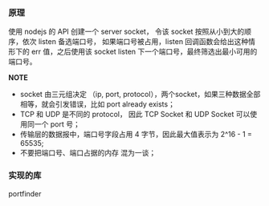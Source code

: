 ### 原理

使用 nodejs 的 API 创建一个 server socket， 令该 socket 按照从小到大的顺序，依次 listen 备选端口号， 如果端口号被占用，listen 回调函数会给出这种情形下的 err 值，之后使用该 socket listen 下一个端口号，最终筛选出最小可用的端口号。

**NOTE**
* socket 由三元组决定 （ip, port, protocol），两个socket，如果三种数据全部相等，就会引发错误，比如 port already exists；
* TCP 和 UDP 是不同的 protocol， 因此 TCP Socket 和 UDP Socket 可以使用同一个 port 号；
* 传输层的数据报中，端口号字段占用 4 字节，因此最大值表示为 2^16 - 1 = 65535;
* 不要把端口号、端口占据的内存 混为一谈；


### 实现的库
portfinder
